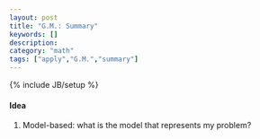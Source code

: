 ```yaml
---
layout: post
title: "G.M.: Summary"
keywords: [] 
description: 
category: "math"
tags: ["apply","G.M.","summary"]
---
```

{% include JB/setup %}

#### Idea
1. Model-based: what is the model that represents my problem?
